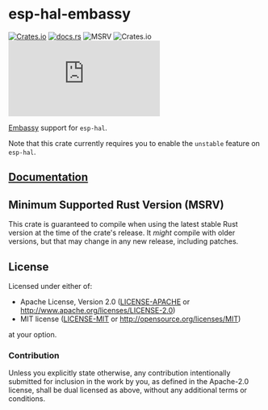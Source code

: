 # esp-hal-embassy

[![Crates.io](https://img.shields.io/crates/v/esp-hal-embassy?labelColor=1C2C2E&color=C96329&logo=Rust&style=flat-square)](https://crates.io/crates/esp-hal-embassy)
[![docs.rs](https://img.shields.io/docsrs/esp-hal-embassy?labelColor=1C2C2E&color=C96329&logo=rust&style=flat-square)](https://docs.espressif.com/projects/rust/esp-hal-embassy/latest/)
![MSRV](https://img.shields.io/badge/MSRV-1.88.0-blue?labelColor=1C2C2E&style=flat-square)
![Crates.io](https://img.shields.io/crates/l/esp-hal-embassy?labelColor=1C2C2E&style=flat-square)
[![Matrix](https://img.shields.io/matrix/esp-rs:matrix.org?label=join%20matrix&labelColor=1C2C2E&color=BEC5C9&logo=matrix&style=flat-square)](https://matrix.to/#/#esp-rs:matrix.org)

[Embassy] support for `esp-hal`.

Note that this crate currently requires you to enable the `unstable` feature on `esp-hal`.

[embassy]: https://github.com/embassy-rs/embassy

## [Documentation](https://docs.espressif.com/projects/rust/esp-hal-embassy/latest/)

## Minimum Supported Rust Version (MSRV)

This crate is guaranteed to compile when using the latest stable Rust version at the time of the crate's release. It _might_ compile with older versions, but that may change in any new release, including patches.

## License

Licensed under either of:

- Apache License, Version 2.0 ([LICENSE-APACHE](../LICENSE-APACHE) or http://www.apache.org/licenses/LICENSE-2.0)
- MIT license ([LICENSE-MIT](../LICENSE-MIT) or http://opensource.org/licenses/MIT)

at your option.

### Contribution

Unless you explicitly state otherwise, any contribution intentionally submitted for inclusion in
the work by you, as defined in the Apache-2.0 license, shall be dual licensed as above, without
any additional terms or conditions.
